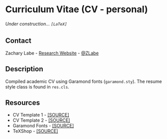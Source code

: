 # Curriculum Vitae (CV - personal)

###### Under construction... ```[LaTeX]```

## Contact
Zachary Labe - [Research Website](http://sites.uci.edu/zlabe/) - [@ZLabe](https://twitter.com/ZLabe)

## Description
Compiled academic CV using Garamond fonts (```garamond.sty```). The resume style class is found in ```res.cls```.

## Resources
+ CV Template 1 - [[SOURCE]](https://flipdazed.github.io/blog/jobs/latex-cv-template)
+ CV Template 2 - [[SOURCE]](https://www.overleaf.com/latex/templates/recent-grad-resume-template/gjxncvsftpqr)
+ Garamond Fonts - [[SOURCE]](http://gael-varoquaux.info/science/garamond-fonts-for-latex.html)
+ TeXShop - [[SOURCE]](http://pages.uoregon.edu/koch/texshop/)
